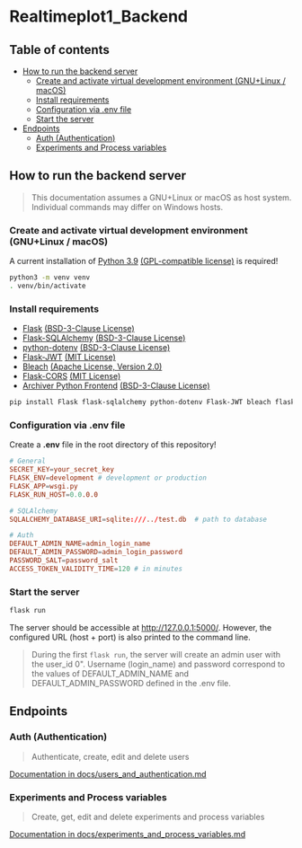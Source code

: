 # Realtimeplot1_Backend <!-- omit in toc -->

## Table of contents <!-- omit in toc -->
- [How to run the backend server](#how-to-run-the-backend-server)
  - [Create and activate virtual development environment (GNU+Linux / macOS)](#create-and-activate-virtual-development-environment-gnulinux--macos)
  - [Install requirements](#install-requirements)
  - [Configuration via .env file](#configuration-via-env-file)
  - [Start the server](#start-the-server)
- [Endpoints](#endpoints)
  - [Auth (Authentication)](#auth-authentication)
  - [Experiments and Process variables](#experiments-and-process-variables)

## How to run the backend server

> This documentation assumes a GNU+Linux or macOS as host system. Individual commands may differ on Windows hosts.

### Create and activate virtual development environment (GNU+Linux / macOS)

A current installation of [Python 3.9](https://www.python.org/) [(GPL-compatible license)](https://docs.python.org/3/license.html) is required!

```bash
python3 -m venv venv
. venv/bin/activate
```

### Install requirements

- [Flask](https://github.com/pallets/flask/) [(BSD-3-Clause License)](https://github.com/pallets/flask/blob/main/LICENSE.rst)
- [Flask-SQLAlchemy](https://github.com/pallets/flask-sqlalchemy/) [(BSD-3-Clause License)](https://github.com/pallets/flask-sqlalchemy/blob/main/LICENSE.rst)
- [python-dotenv](https://github.com/theskumar/python-dotenv) [(BSD-3-Clause License)](https://github.com/theskumar/python-dotenv/blob/master/LICENSE)
- [Flask-JWT](https://github.com/mattupstate/flask-jwt) [(MIT License)](https://github.com/mattupstate/flask-jwt/blob/master/LICENSE)
- [Bleach](https://github.com/mozilla/bleach) [(Apache License, Version 2.0)](https://github.com/mozilla/bleach/blob/main/LICENSE)
- [Flask-CORS](https://github.com/corydolphin/flask-cors) [(MIT License)](https://github.com/corydolphin/flask-cors/blob/master/LICENSE)
- [Archiver Python Frontend](https://github.com/NSLS-II/arvpyf) [(BSD-3-Clause License)](https://github.com/NSLS-II/arvpyf/blob/master/LICENSE)

```bash
pip install Flask flask-sqlalchemy python-dotenv Flask-JWT bleach flask-cors arvpyf
```

### Configuration via .env file

Create a **.env** file in the root directory of this repository!

```conf
# General
SECRET_KEY=your_secret_key
FLASK_ENV=development # development or production
FLASK_APP=wsgi.py
FLASK_RUN_HOST=0.0.0.0

# SQLAlchemy
SQLALCHEMY_DATABASE_URI=sqlite:///../test.db  # path to database

# Auth
DEFAULT_ADMIN_NAME=admin_login_name
DEFAULT_ADMIN_PASSWORD=admin_login_password
PASSWORD_SALT=password_salt
ACCESS_TOKEN_VALIDITY_TIME=120 # in minutes
```

### Start the server

```bash
flask run
```

The server should be accessible at http://127.0.0.1:5000/.
However, the configured URL (host + port) is also printed to the command line.

> During the first `flask run`, the server will create an admin user with the user_id 0". Username (login_name) and password correspond to the values of DEFAULT_ADMIN_NAME and DEFAULT_ADMIN_PASSWORD defined in the .env file.

## Endpoints

### Auth (Authentication)

> Authenticate, create, edit and delete users

[Documentation in docs/users_and_authentication.md](docs/users_and_authentication.md)

### Experiments and Process variables

> Create, get, edit and delete experiments and process variables

[Documentation in docs/experiments_and_process_variables.md](docs/experiments_and_process_variables.md)